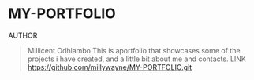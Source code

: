 # MY-PORTFOLIO
AUTHOR
 >Millicent Odhiambo
>This is  aportfolio that showcases some of the projects i have created, and a little bit about me and contacts.
>LINK
<a>https://github.com/millywayne/MY-PORTFOLIO.git</a>